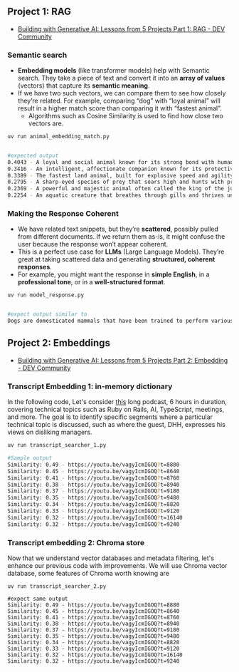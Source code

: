 ## Project 1: RAG

- [Building with Generative AI: Lessons from 5 Projects Part 1: RAG - DEV Community](https://dev.to/index_of_zack/building-with-generative-ai-lessons-from-5-projects-part-1-rag-16gi)

### Semantic search
- **Embedding models** (like transformer models) help with Semantic search. They take a piece of text and convert it into an **array of values** (vectors) that capture its **semantic meaning**.
- If we have two such vectors, we can compare them to see how closely they’re related. For example, comparing “dog” with “loyal animal” will result in a higher match score than comparing it with “fastest animal”.
	- Algorithms such as Cosine Similarity is used to find how close two vectors are.

```sh
uv run animal_embedding_match.py


#expected output
0.4043 - A loyal and social animal known for its strong bond with humans.
0.3416 - An intelligent, affectionate companion known for its protective nature.
0.3389 - The fastest land animal, built for explosive speed and agility.
0.2795 - A sharp-eyed species of prey that soars high and hunts with precision.
0.2369 - A powerful and majestic animal often called the king of the jungle.
0.2254 - An aquatic creature that breathes through gills and thrives underwater.
```


### Making the Response Coherent

- We have related text snippets, but they’re **scattered**, possibly pulled from different documents. If we return them as-is, it might confuse the user because the response won’t appear coherent.
- This is a perfect use case for **LLMs** (Large Language Models). They’re great at taking scattered data and generating **structured, coherent responses**.
- For example, you might want the response in **simple English**, in a **professional tone**, or in a **well-structured format**.

```sh
uv run model_response.py


#expect output similar to
Dogs are domesticated mammals that have been trained to perform various tasks such as hunting, herding, assisting people with disabilities, and providing companionship. They come in a variety of breeds, each with their unique characteristics and abilities. Some common breeds include Border Collies, German Shepherds, Golden Retrievers, and Poodles. Dogs are known for their exceptional sense of smell, which is up to 100,000 times stronger than that of humans. They are social animals and thrive in companionship with people or other dogs.
```

## Project 2: Embeddings

- [Building with Generative AI: Lessons from 5 Projects Part 2: Embedding - DEV Community](https://dev.to/index_of_zack/building-with-generative-ai-lessons-from-5-projects-part-2-embedding-4bjj)


### Transcript Embedding 1: in-memory dictionary

In the following code, Let's consider [this](https://youtu.be/vagyIcmIGOQ) long podcast, 6 hours in duration, covering technical topics such as Ruby on Rails, AI, TypeScript, meetings, and more. The goal is to identify specific segments where a particular technical topic is discussed, such as where the guest, DHH, expresses his views on disliking managers.

```sh
uv run transcript_searcher_1.py

#Sample output
Similarity: 0.49 - https://youtu.be/vagyIcmIGOQ?t=8880
Similarity: 0.45 - https://youtu.be/vagyIcmIGOQ?t=8640
Similarity: 0.41 - https://youtu.be/vagyIcmIGOQ?t=8760
Similarity: 0.38 - https://youtu.be/vagyIcmIGOQ?t=8940
Similarity: 0.37 - https://youtu.be/vagyIcmIGOQ?t=9180
Similarity: 0.35 - https://youtu.be/vagyIcmIGOQ?t=9480
Similarity: 0.34 - https://youtu.be/vagyIcmIGOQ?t=8820
Similarity: 0.33 - https://youtu.be/vagyIcmIGOQ?t=9120
Similarity: 0.32 - https://youtu.be/vagyIcmIGOQ?t=16140
Similarity: 0.32 - https://youtu.be/vagyIcmIGOQ?t=9240
```

### Transcript embedding 2: Chroma store

Now that we understand vector databases and metadata filtering, let's enhance our previous code with improvements. We will use Chroma vector database, some features of Chroma worth knowing are

```shell
uv run transcript_searcher_2.py

#expect same output
Similarity: 0.49 - https://youtu.be/vagyIcmIGOQ?t=8880
Similarity: 0.45 - https://youtu.be/vagyIcmIGOQ?t=8640
Similarity: 0.41 - https://youtu.be/vagyIcmIGOQ?t=8760
Similarity: 0.38 - https://youtu.be/vagyIcmIGOQ?t=8940
Similarity: 0.37 - https://youtu.be/vagyIcmIGOQ?t=9180
Similarity: 0.35 - https://youtu.be/vagyIcmIGOQ?t=9480
Similarity: 0.34 - https://youtu.be/vagyIcmIGOQ?t=8820
Similarity: 0.33 - https://youtu.be/vagyIcmIGOQ?t=9120
Similarity: 0.32 - https://youtu.be/vagyIcmIGOQ?t=16140
Similarity: 0.32 - https://youtu.be/vagyIcmIGOQ?t=9240
```
